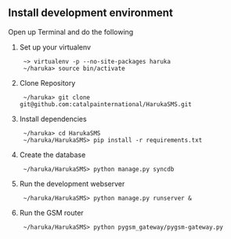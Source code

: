 
Install development environment
-------------------------------


Open up Terminal and do the following

1. Set up your virtualenv

		~> virtualenv -p --no-site-packages haruka
		~/haruka> source bin/activate

2. Clone Repository

    	~/haruka> git clone git@github.com:catalpainternational/HarukaSMS.git

3. Install dependencies 

    	~/haruka> cd HarukaSMS
    	~/haruka/HarukaSMS> pip install -r requirements.txt

4. Create the database

    	~/haruka/HarukaSMS> python manage.py syncdb

5. Run the development webserver
 
		~/haruka/HarukaSMS> python manage.py runserver &

6. Run the GSM router
		
		~/haruka/HarukaSMS> python pygsm_gateway/pygsm-gateway.py
